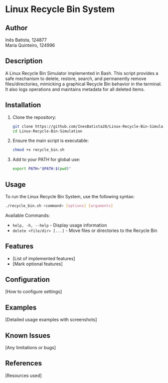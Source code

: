 # Linux Recycle Bin System

## Author
Inês Batista, 124877<br>
Maria Quinteiro, 124996

## Description
A Linux Recycle Bin Simulator implemented in Bash. This script provides a safe mechanism to delete, restore, search, and permanently remove files/directories, mimicking a graphical Recycle Bin behavior in the terminal. It also logs operations and maintains metadata for all deleted items.

## Installation
1. Clone the repository:
   ```bash
   git clone https://github.com/InesBatista28/Linux-Recycle-Bin-Simulation.git
   cd Linux-Recycle-Bin-Simulation

2. Ensure the main script is executable:
    ```bash
    chmod +x recycle_bin.sh

3. Add to your PATH for global use:
    ```bash
    export PATH="$PATH:$(pwd)"
    ```

## Usage
To run the Linux Recycle Bin System, use the following syntax:

```bash
./recycle_bin.sh <command> [options] [arguments]
```

Available Commands:
* ```help, -h, --help``` - Display usage information
* ```delete <file/dir> [...]``` - Move files or directories to the Recycle Bin

## Features
- [List of implemented features]
- [Mark optional features]

## Configuration
[How to configure settings]

## Examples
[Detailed usage examples with screenshots]

## Known Issues
[Any limitations or bugs]

## References
[Resources used]
